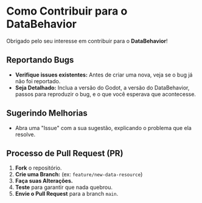 # Como Contribuir para o DataBehavior

Obrigado pelo seu interesse em contribuir para o **DataBehavior**!

## Reportando Bugs

-   **Verifique issues existentes:** Antes de criar uma nova, veja se o bug já não foi reportado.
-   **Seja Detalhado:** Inclua a versão do Godot, a versão do DataBehavior, passos para reproduzir o bug, e o que você esperava que acontecesse.

## Sugerindo Melhorias

-   Abra uma "Issue" com a sua sugestão, explicando o problema que ela resolve.

## Processo de Pull Request (PR)

1.  **Fork** o repositório.
2.  **Crie uma Branch:** (ex: `feature/new-data-resource`)
3.  **Faça suas Alterações.**
4.  **Teste** para garantir que nada quebrou.
5.  **Envie o Pull Request** para a branch `main`.
